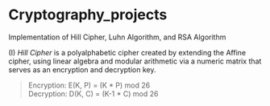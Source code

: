 # Cryptography_projects
Implementation of Hill Cipher, Luhn Algorithm, and RSA Algorithm

(I) *Hill Cipher* is a polyalphabetic cipher created by extending the Affine cipher, using linear algebra and modular arithmetic via a numeric matrix that serves as an encryption and decryption key.
> Encryption: E(K, P) = (K * P) mod 26  
> Decryption: D(K, C) = (K-1  * C) mod 26  

